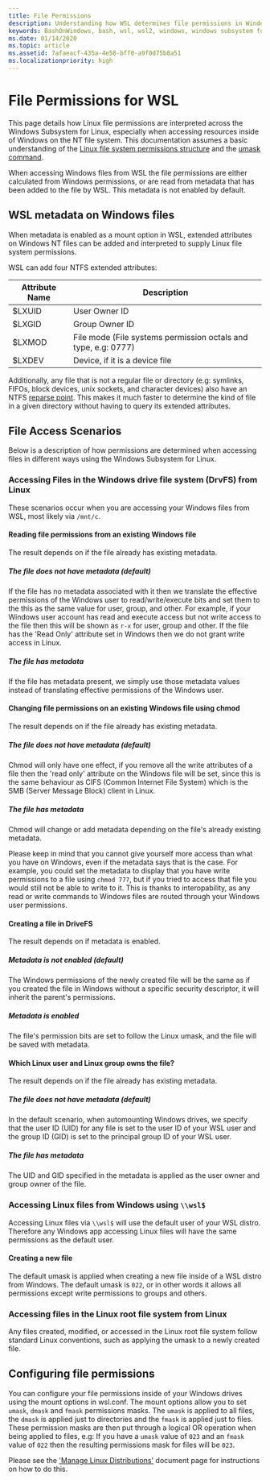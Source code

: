 ```yaml
---
title: File Permissions
description: Understanding how WSL determines file permissions in Windows
keywords: BashOnWindows, bash, wsl, wsl2, windows, windows subsystem for linux, windowssubsystem, ubuntu, debian, suse, windows 10, file,permissions
ms.date: 01/14/2020
ms.topic: article
ms.assetid: 7afaeacf-435a-4e58-bff0-a9f0d75b8a51
ms.localizationpriority: high
---
```


# File Permissions for WSL

This page details how Linux file permissions are interpreted across the Windows Subsystem for Linux, especially when accessing resources inside of Windows on the NT file system. This documentation assumes a basic understanding of the [Linux file system permissions structure](https://wiki.archlinux.org/index.php/File_permissions_and_attributes) and the [umask command](https://en.wikipedia.org/wiki/Umask).

When accessing Windows files from WSL the file permissions are either calculated from Windows permissions, or are read from metadata that has been added to the file by WSL. This metadata is not enabled by default. 

## WSL metadata on Windows files

When metadata is enabled as a mount option in WSL, extended attributes on Windows NT files can be added and interpreted to supply Linux file system permissions. 

WSL can add four NTFS extended attributes:

| Attribute Name | Description |
| --- | --- |
| $LXUID | User Owner ID |
| $LXGID | Group Owner ID |
| $LXMOD | File mode (File systems permission octals and type, e.g: 0777) |
| $LXDEV | Device, if it is a device file |

Additionally, any file that is not a regular file or directory (e.g: symlinks, FIFOs, block devices, unix sockets, and character devices) also have an NTFS [reparse point](https://docs.microsoft.com/windows/win32/fileio/reparse-points). This makes it much faster to determine the kind of file in a given directory without having to query its extended attributes.

## File Access Scenarios

Below is a description of how permissions are determined when accessing files in different ways using the Windows Subsystem for Linux.

### Accessing Files in the Windows drive file system (DrvFS) from Linux

These scenarios occur when you are accessing your Windows files from WSL, most likely via `/mnt/c`.

#### Reading file permissions from an existing Windows file

The result depends on if the file already has existing metadata.

##### The file does not have metadata (default)

If the file has no metadata associated with it then we translate the effective permissions of the Windows user to read/write/execute bits and set them to the this as the same value for user, group, and other. For example, if your Windows user account has read and execute access but not write access to the file then this will be shown as `r-x` for user, group and other. If the file has the 'Read Only' attribute set in Windows then we do not grant write access in Linux.

##### The file has metadata

If the file has metadata present, we simply use those metadata values instead of translating effective permissions of the Windows user.

#### Changing file permissions on an existing Windows file using chmod

The result depends on if the file already has existing metadata.

##### The file does not have metadata (default)

Chmod will only have one effect, if you remove all the write attributes of a file then the 'read only' attribute on the Windows file will be set, since this is the same behaviour as CIFS (Common Internet File System) which is the SMB (Server Message Block) client in Linux.

##### The file has metadata

Chmod will change or add metadata depending on the file's already existing metadata. 

Please keep in mind that you cannot give yourself more access than what you have on Windows, even if the metadata says that is the case. For example, you could set the metadata to display that you have write permissions to a file using `chmod 777`, but if you tried to access that file you would still not be able to write to it. This is thanks to interopability, as any read or write commands to Windows files are routed through your Windows user permissions.

#### Creating a file in DriveFS

The result depends on if metadata is enabled.

##### Metadata is not enabled (default)

The Windows permissions of the newly created file will be the same as if you created the file in Windows without a specific security descriptor, it will inherit the parent's permissions. 

##### Metadata is enabled

The file's permission bits are set to follow the Linux umask, and the file will be saved with metadata.

#### Which Linux user and Linux group owns the file? 

The result depends on if the file already has existing metadata.

##### **The file does not have metadata (default)**
In the default scenario, when automounting Windows drives, we specify that the user ID (UID) for any file is set to the user ID of your WSL user and the group ID (GID) is set to the principal group ID of your WSL user. 

##### The file has metadata

The UID and GID specified in the metadata is applied as the user owner and group owner of the file. 

### Accessing Linux files from Windows using `\\wsl$`

Accessing Linux files via `\\wsl$` will use the default user of your WSL distro. Therefore any Windows app accessing Linux files will have the same permissions as the default user.

#### Creating a new file

The default umask is applied when creating a new file inside of a WSL distro from Windows. The default umask is `022`, or in other words it allows all permissions except write permissions to groups and others. 

### Accessing files in the Linux root file system from Linux

Any files created, modified, or accessed in the Linux root file system follow standard Linux conventions, such as applying the umask to a newly created file.

## Configuring file permissions

You can configure your file permissions inside of your Windows drives using the mount options in wsl.conf. The mount options allow you to set `umask`, `dmask` and `fmask` permissions masks. The `umask` is applied to all files, the `dmask` is applied just to directories and the `fmask` is applied just to files. These permission masks are then put through a logical OR operation when being applied to files, e.g: If you have a `umask` value of `023` and an `fmask` value of `022` then the resulting permissions mask for files will be `023`. 

Please see the ['Manage Linux Distributions'](./wsl-config.md) document page for instructions on how to do this.
<!-- TODO: Add # to the link-->

